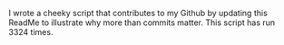 I wrote a cheeky script that contributes to my Github by updating this ReadMe to illustrate why more than commits matter. This script has run 3324 times.
